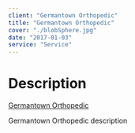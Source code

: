 ```yaml
---
client: "Germantown Orthopedic"
title: "Germantown Orthopedic"
cover: "./blobSphere.jpg"
date: "2017-01-03"
service: "Service"
---
```

# Description

[Germantown Orthopedic](https://leadingmindsexecutivecoaching.com/)

Germantown Orthopedic description